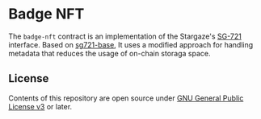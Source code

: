 # Badge NFT

The `badge-nft` contract is an implementation of the Stargaze's [SG-721](https://github.com/public-awesome/launchpad/tree/main/packages/sg721) interface. Based on [sg721-base](https://github.com/public-awesome/launchpad/tree/main/contracts/sg721-base), It uses a modified approach for handling metadata that reduces the usage of on-chain storaga space.

## License

Contents of this repository are open source under [GNU General Public License v3](https://github.com/st4k3h0us3/badges/blob/master/LICENSE) or later.

